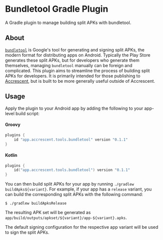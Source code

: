 # Bundletool Gradle Plugin

A Gradle plugin to manage building split APKs with bundletool.

## About

[`bundletool`] is Google's tool for generating and signing split APKs, the modern format for
distributing apps on Android. Typically the Play Store generates these split APKs, but for
developers who generate them themselves, managing `bundletool` manually can be foreign and
complicated. This plugin aims to streamline the process of building split APKs for developers. It is
primarily intended for those publishing to [Accrescent], but is built to be more generally useful
outside of Accrescent.

## Usage

Apply the plugin to your Android app by adding the following to your app-level build script:

#### Groovy

```groovy
plugins {
    id "app.accrescent.tools.bundletool" version "0.1.1"
}
```

#### Kotlin

```kotlin
plugins {
    id("app.accrescent.tools.bundletool") version "0.1.1"
}
```

You can then build split APKs for your app by running `./gradlew buildApks${variant}`. For example,
if your app has a `release` variant, you can build the corresponding split APKs with the following
command:

```
$ ./gradlew buildApksRelease
```

The resulting APK set will be generated as
`app/build/outputs/apkset/${variant}/app-${variant}.apks`.

The default signing configuration for the respective app variant will be used to sign the split
APKs.

[Accrescent]: https://accrescent.app
[`bundletool`]: https://developer.android.com/studio/command-line/bundletool
